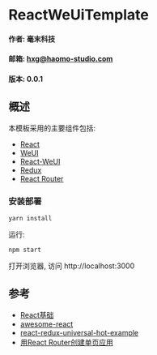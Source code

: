 # ReactWeUiTemplate
#### 作者: 毫末科技
#### 邮箱: hxg@haomo-studio.com
#### 版本: 0.0.1

## 概述

本模板采用的主要组件包括:

* [React](http://reactjs.cn/react/docs/getting-started-zh-CN.html)
* [WeUI](https://github.com/weui/weui)
* [React-WeUI](https://github.com/weui/react-weui/)
* [Redux](https://github.com/camsong/redux-in-chinese)
* [React Router](https://react-guide.github.io/react-router-cn/)

### 安装部署

	yarn install

运行:

	npm start

打开浏览器, 访问 http://localhost:3000

## 参考

* [React基础](https://hxgqh.gitbooks.io/haomofrontendtutorial/content/%E6%A1%86%E6%9E%B6%E5%9F%B9%E8%AE%AD/react/%E5%9F%BA%E7%A1%80.html)
* [awesome-react](https://github.com/enaqx/awesome-react)
* [react-redux-universal-hot-example](https://github.com/erikras/react-redux-universal-hot-example)
* [用React Router创建单页应用](https://www.w3cplus.com/react/creating-single-page-app-react-using-react-router.html)
